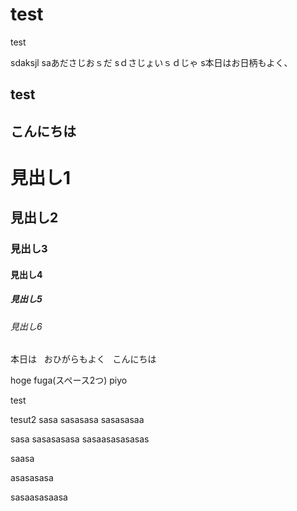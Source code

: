 # test
test





sdaksjl
saあださじおｓだ
sｄさじょいｓｄじゃ
s本日はお日柄もよく、


## test
## こんにちは

# 見出し1
## 見出し2
### 見出し3
#### 見出し4
##### 見出し5
###### 見出し6

本日は  
おひがらもよく  
こんにちは  

hoge
fuga(スペース2つ)
piyo

test


tesut2
sasa  sasasasa  sasasasaa


sasa
sasasasasa
sasaasasasasas


saasa


asasasasa



sasaasasaasa
